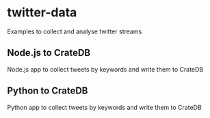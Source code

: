 # twitter-data
Examples to collect and analyse twitter streams

## Node.js to CrateDB
Node.js app to collect tweets by keywords and write them to CrateDB

## Python to CrateDB
Python app to collect tweets by keywords and write them to CrateDB
